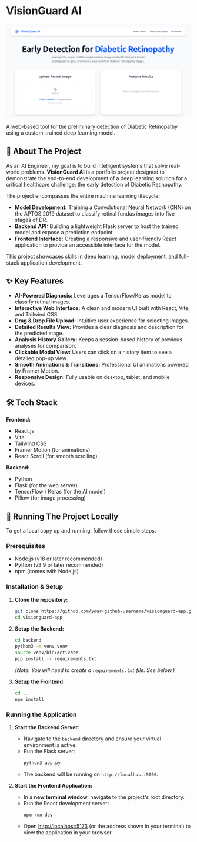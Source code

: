 # VisionGuard AI

![VisionGuard AI Screenshot](src/assets/screenshot.png)

A web-based tool for the preliminary detection of Diabetic Retinopathy using a custom-trained deep learning model.

## 🤖 About The Project

As an AI Engineer, my goal is to build intelligent systems that solve real-world problems. **VisionGuard AI** is a portfolio project designed to demonstrate the end-to-end development of a deep learning solution for a critical healthcare challenge: the early detection of Diabetic Retinopathy.

The project encompasses the entire machine learning lifecycle:
*   **Model Development:** Training a Convolutional Neural Network (CNN) on the APTOS 2019 dataset to classify retinal fundus images into five stages of DR.
*   **Backend API:** Building a lightweight Flask server to host the trained model and expose a prediction endpoint.
*   **Frontend Interface:** Creating a responsive and user-friendly React application to provide an accessible interface for the model.

This project showcases skills in deep learning, model deployment, and full-stack application development.

## ✨ Key Features

*   **AI-Powered Diagnosis:** Leverages a TensorFlow/Keras model to classify retinal images.
*   **Interactive Web Interface:** A clean and modern UI built with React, Vite, and Tailwind CSS.
*   **Drag & Drop File Upload:** Intuitive user experience for selecting images.
*   **Detailed Results View:** Provides a clear diagnosis and description for the predicted stage.
*   **Analysis History Gallery:** Keeps a session-based history of previous analyses for comparison.
*   **Clickable Modal View:** Users can click on a history item to see a detailed pop-up view.
*   **Smooth Animations & Transitions:** Professional UI animations powered by Framer Motion.
*   **Responsive Design:** Fully usable on desktop, tablet, and mobile devices.

## 🛠️ Tech Stack

**Frontend:**
*   React.js
*   Vite
*   Tailwind CSS
*   Framer Motion (for animations)
*   React Scroll (for smooth scrolling)

**Backend:**
*   Python
*   Flask (for the web server)
*   TensorFlow / Keras (for the AI model)
*   Pillow (for image processing)

## 🚀 Running The Project Locally

To get a local copy up and running, follow these simple steps.

### Prerequisites

*   Node.js (v18 or later recommended)
*   Python (v3.9 or later recommended)
*   npm (comes with Node.js)

### Installation & Setup

1.  **Clone the repository:**
    ```sh
    git clone https://github.com/your-github-username/visionguard-app.git
    cd visionguard-app
    ```

2.  **Setup the Backend:**
    ```sh
    cd backend
    python3 -m venv venv
    source venv/bin/activate
    pip install -r requirements.txt 
    ```
    *(Note: You will need to create a `requirements.txt` file. See below.)*

3.  **Setup the Frontend:**
    ```sh
    cd .. 
    npm install
    ```

### Running the Application

1.  **Start the Backend Server:**
    *   Navigate to the `backend` directory and ensure your virtual environment is active.
    *   Run the Flask server:
        ```sh
        python3 app.py
        ```
    *   The backend will be running on `http://localhost:5000`.

2.  **Start the Frontend Application:**
    *   In a **new terminal window**, navigate to the project's root directory.
    *   Run the React development server:
        ```sh
        npm run dev
        ```
    *   Open [http://localhost:5173](http://localhost:5173) (or the address shown in your terminal) to view the application in your browser.
